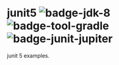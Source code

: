 # junit5 ![badge-jdk-8] ![badge-tool-gradle] ![badge-junit-jupiter]
junit 5 examples.

[badge-jdk-8]: https://img.shields.io/badge/jdk-8-lightgray.svg "JDK-8" 
[badge-tool-gradle]: https://img.shields.io/badge/tool-gradle-blue.svg "Gradle wrapper included"
[badge-junit-jupiter]: https://img.shields.io/badge/junit-platform-brightgreen.svg "JUnit Jupiter Engine"
